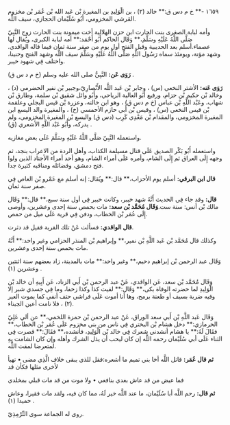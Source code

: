 ١٦٥٩ -** خ م دس ق:** خالد (٢) ، بن الْوَلِيدِ بن المغيرة بْن عَبد الله بْن عُمَر بْن مخزوم القرشي المخزومي، أَبُو سُلَيْمان الحجازي، سيف اللَّه.

وأمه لبابة الصغرى بنت الحارث ابن حزن الهلالية أخت ميمونة بنت الحارث زوج النَّبِيّ صَلَّى اللَّهُ عَلَيْهِ وسَلَّمَ،** وَقَال الحاكم أَبُو أَحْمَد:** أمه لبابة الكبرى، ويُقال لها عصماء.أسلم بعد الحديبية وقبل الفتح أول يوم من صفر سنة ثمان فيما قاله الواقدي. وشهد مؤتة، ويومئذ سماه رَسُول اللَّهِ صَلَّى اللَّهُ عَلَيْهِ وسَلَّمَ سيف اللَّه وشهد الفتح وحنينا، واختلف فِي شهود خيبر.

**رَوَى عَن:** النَّبِيُّ صلى الله عليه وسلم (خ م د س ق) .

**رَوَى عَنه:** الأشتر النخعي (س) ، وجابر بْن عَبد اللَّه الأَنْصارِيّ،وجبير بْن نفير الحضرمي (د) ، وخالد بْن حكيم بْن حزام، ورفيع أَبُو العالية الرياحي، وأَبُو وائل شقيق بْن سلمة، وطارق بْن شهاب، وعَبْد اللَّهِ بْن عباس (خ م دس ق) ، وهو ابن خالته، وعزرة بْن قيس البجلي وعلقمة بْن قيس النخعي (س) ، وقيس بْن أَبي حازم الأحمسي (خ) ، والمغيرة والد اليسع ابن المغيرة المخزومي، والمقدام بْن مَعْدِي كَرِب (دس ق) واليسع بْن المغيرة المخزومي، ولم يدركه، وأَبُو عَبْد اللَّهِ الأشعري (ق) .

واستعمله النَّبِيّ صَلَّى اللَّهُ عَلَيْهِ وسَلَّمَ عَلَى بعض مغازيه.

واستعمله أَبُو بَكْر الصديق عَلَى قتال مسيلمة الكذاب، وأهل الردة من الاعراب بنجد، ثم وجهه إِلَى العراق ثم إِلَى الشام، وأمره عَلَى أمراء الشام، وهو أحد أمراء الأجناد الذين ولوا فتح دمشق، وفضائله ومناقبه كثيرة جدا.

**قال ابن البرقي:** أسلم يوم الأحزاب،** قال:** ويُقال: إنه أسلم مع عَمْرو بْن العاص فِي صفر سنة ثمان.

**قال:** وقد جاء فِي الحديث أَنَّهُ شهد خيبر، وكانت خيبر فِي أول سنة سبع،** قال:** وَقَال مالك بْن أنس: سنة ست.**وَقَال مُحَمَّد بْن سعد:** مات بحمص سنة إحدى وعشرين، وأوصى إِلَى عُمَر بْن الخطاب، ودفن فِي قرية عَلَى ميل من حمص.

**قال الواقدي:** فسألت عَنْ تلك القرية فقيل قد دثرت.

وكذلك قال مُحَمَّد بْن عَبد اللَّهِ بْن نمير،** وإبراهيم بْن المنذر الحزامي وغير واحد:** أَنَّهُ مات بحمص سنة إحدى وعشرين.

وَقَال عبد الرحمن بْن إبراهيم دحيم،** وغير واحد:** مات بالمدينة، زاد بعضهم سنة اثنتين وعشرين (١) .

وَقَال مُحَمَّد بْن سعد، عَن الواقدي، عَنْ عبد الرحمن بْن أَبي الزناد، عَن أَبِيهِ أن خالد بْن الْوَلِيدِ لما حضرته الوفاة بكى،** وَقَال:** لقيت كذا وكذا زحفا، وما فِي جسدي شبر إلا وفيه ضربة بسيف أو طعنة برمح، وها أنا أموت عَلَى فراشي حتف أنفي كما يموت العير (٢) ، فلا نامت أعين الجبناء.

وَقَال عَبد اللَّهِ بْن أَبي سعد الوراق، عَنْ عبد الرحمن بْن حمزة اللخمي،** عن ألي عَلِيّ الحرمازي:** دخل هشام بْن البختري فِي ناس من بني مخزوم عَلَى عُمَر بْن الخطاب،** فقَالَ لَهُ:** يا هشام أنشدني شعرك فِي خالد بْن الْوَلِيدِ، فأنشده،** فقَالَ:** قصرت فِي الثناء عَلَى أبي سُلَيْمان رحمه اللَّه إن كان ليحب أن يذل الشرك وأهله وإن كان الشامت بِهِ لمتعرضا لمقت اللَّه.

**ثم قال عُمَر:** قاتل اللَّه أخا بني تميم ما أشعره:فقل للذي يبقى خلاف الَّذِي مضى • تهيأ لأخرى مثلها فكأن قد

فما عيض من قد عاش بعدي بنافعي • ولا موت من قد مات قبلي بمخلدي

**ثم قال:** رحم اللَّه أبا سُلَيْمان، ما عند اللَّه خير لَهُ، مما كان فيه، ولقد مات فقيرا، وعاش حميدا (١) .

روى له الجماعة سوى التِّرْمِذِيّ.